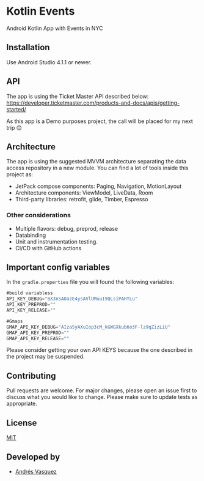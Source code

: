 # Kotlin Events

Android Kotlin App with Events in NYC

## Installation

Use Android Studio 4.1.1 or newer.

## API
The app is using the Ticket Master API described below:
https://developer.ticketmaster.com/products-and-docs/apis/getting-started/

As this app is a Demo purposes project, the call will be placed for my next trip 😊 ​


## Architecture
The app is using the suggested MVVM architecture separating the data access repository in a new module.
You can find a lot of tools inside this project as:
- JetPack compose components: Paging, Navigation, MotionLayout
- Architecture components: ViewModel, LiveData, Room
- Third-party libraries: retrofit, glide, Timber, Espresso

### Other considerations
- Multiple flavors: debug, preprod, release
- Databinding
- Unit and instrumentation testing.
- CI/CD with GitHub actions

## Important config variables
In the `gradle.properties` file you will found the following variables:

```java
#build variabless
API_KEY_DEBUG="BX3nSAOazE4ysAVlUMuu19QLsiPAHYLu"
API_KEY_PREPROD=""
API_KEY_RELEASE=""

#Gmaps
GMAP_API_KEY_DEBUG="AIzaSyAXuIop3cM_kGWGXkub6o3F-lz9qZizLiU"
GMAP_API_KEY_PREPROD=""
GMAP_API_KEY_RELEASE=""
```

Please consider getting your own API KEYS because the one described in the project may be suspended.

## Contributing
Pull requests are welcome. For major changes, please open an issue first to discuss what you would like to change.
Please make sure to update tests as appropriate.

## License
[MIT](https://choosealicense.com/licenses/mit/)

## Developed by
- [Andrés Vasquez](mailto:andres.vasquez.agramont@gmail.com)